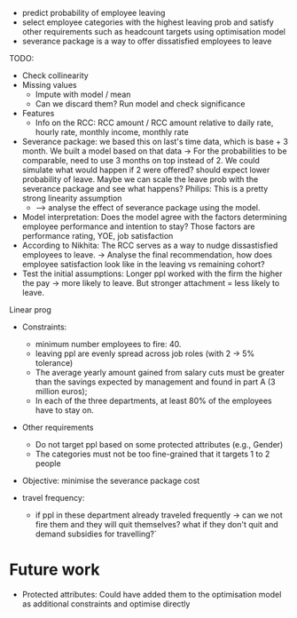 - predict probability of employee leaving
- select employee categories with the highest leaving prob and satisfy other requirements such as headcount targets using optimisation model
- severance package is a way to offer dissatisfied employees to leave

TODO:
- Check collinearity
- Missing values
  - Impute with model / mean
  - Can we discard them? Run model and check significance
- Features
  - Info on the RCC: RCC amount / RCC amount relative to daily rate, hourly rate, monthly income, monthly rate
- Severance package: we based this on last's time data, which is base + 3 month. We built a model based on that data -> For the probabilities to be comparable, need to use 3 months on top instead of 2. We could simulate what would happen if 2 were offered? should expect lower probability of leave. Maybe we can scale the leave prob with the severance package and see what happens? Philips: This is a pretty strong linearity assumption
  - --> analyse the effect of severance package using the model.
- Model interpretation: Does the model agree with the factors determining employee performance and intention to stay? Those factors are performance rating, YOE, job satisfaction
- According to Nikhita: The RCC serves as a way to nudge dissastisfied employees to leave. -> Analyse the final recommendation, how does employee satisfaction look like in the leaving vs remaining cohort?
- Test the initial assumptions: Longer ppl worked with the firm the higher the pay -> more likely to leave. But stronger attachment = less likely to leave.

Linear prog
- Constraints:
  - minimum number employees to fire: 40.
  - leaving ppl are evenly spread across job roles (with 2 -> 5%  tolerance)
  - The average yearly amount gained from salary cuts must be greater than the savings expected by management and found in part A (3 million euros);
  - In each of the three departments, at least 80% of the employees have to stay on.

- Other requirements
  - Do not target ppl based on some protected attributes (e.g., Gender)
  - The categories must not be too fine-grained that it targets 1 to 2 people

- Objective: minimise the severance package cost
- travel frequency:
  - if ppl in these department already traveled frequently -> can we not fire them and they will quit themselves? what if they don't quit and demand subsidies for travelling?`

# Future work
- Protected attributes: Could have added them to the optimisation model as additional constraints and optimise directly
